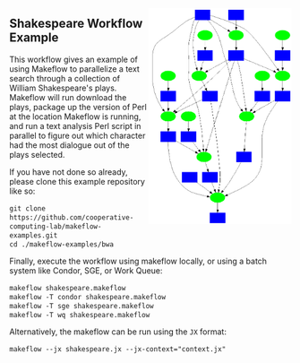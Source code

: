 <img align=right src=shakespeare.png width=256></img>

Shakespeare Workflow Example
--------------------

This workflow gives an example of using Makeflow to parallelize
a text search through a collection of William Shakespeare's plays.
Makeflow will run download the plays, package up the version of
Perl at the location Makeflow is running, and run a text analysis
Perl script in parallel to figure out which character had the most
dialogue out of the plays selected.


If you have not done so already, please clone this example repository like so:
```
git clone https://github.com/cooperative-computing-lab/makeflow-examples.git
cd ./makeflow-examples/bwa
```

Finally, execute the workflow using makeflow locally,
or using a batch system like Condor, SGE, or Work Queue:

```
makeflow shakespeare.makeflow
makeflow -T condor shakespeare.makeflow
makeflow -T sge shakespeare.makeflow
makeflow -T wq shakespeare.makeflow
```
Alternatively, the makeflow can be run using the `JX` format:
```
makeflow --jx shakespeare.jx --jx-context="context.jx"
```
